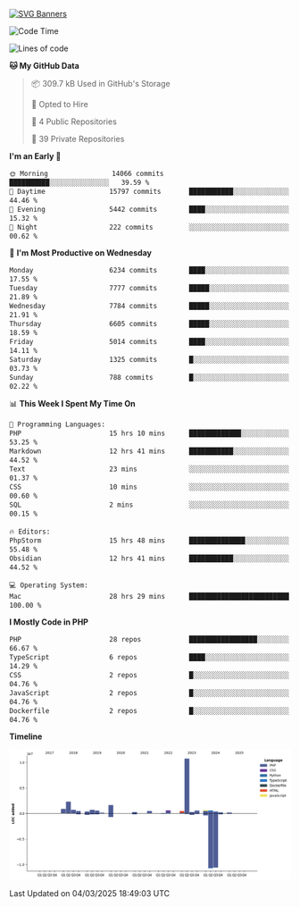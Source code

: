 [![SVG Banners](https://svg-banners.vercel.app/api?type=glitch&text1=Gere_Lajos%F0%9F%92%BB&width=800&height=400)](https://github.com/Akshay090/svg-banners)

<!--START_SECTION:waka-->
![Code Time](http://img.shields.io/badge/Code%20Time-2%2C260%20hrs%2056%20mins-blue)

![Lines of code](https://img.shields.io/badge/From%20Hello%20World%20I%27ve%20Written-22.9%20million%20lines%20of%20code-blue)

**🐱 My GitHub Data** 

> 📦 309.7 kB Used in GitHub's Storage 
 > 
> 💼 Opted to Hire
 > 
> 📜 4 Public Repositories 
 > 
> 🔑 39 Private Repositories 
 > 
**I'm an Early 🐤** 

```text
🌞 Morning                14066 commits       ██████████░░░░░░░░░░░░░░░   39.59 % 
🌆 Daytime                15797 commits       ███████████░░░░░░░░░░░░░░   44.46 % 
🌃 Evening                5442 commits        ████░░░░░░░░░░░░░░░░░░░░░   15.32 % 
🌙 Night                  222 commits         ░░░░░░░░░░░░░░░░░░░░░░░░░   00.62 % 
```
📅 **I'm Most Productive on Wednesday** 

```text
Monday                   6234 commits        ████░░░░░░░░░░░░░░░░░░░░░   17.55 % 
Tuesday                  7777 commits        █████░░░░░░░░░░░░░░░░░░░░   21.89 % 
Wednesday                7784 commits        █████░░░░░░░░░░░░░░░░░░░░   21.91 % 
Thursday                 6605 commits        █████░░░░░░░░░░░░░░░░░░░░   18.59 % 
Friday                   5014 commits        ████░░░░░░░░░░░░░░░░░░░░░   14.11 % 
Saturday                 1325 commits        █░░░░░░░░░░░░░░░░░░░░░░░░   03.73 % 
Sunday                   788 commits         █░░░░░░░░░░░░░░░░░░░░░░░░   02.22 % 
```


📊 **This Week I Spent My Time On** 

```text
💬 Programming Languages: 
PHP                      15 hrs 10 mins      █████████████░░░░░░░░░░░░   53.25 % 
Markdown                 12 hrs 41 mins      ███████████░░░░░░░░░░░░░░   44.52 % 
Text                     23 mins             ░░░░░░░░░░░░░░░░░░░░░░░░░   01.37 % 
CSS                      10 mins             ░░░░░░░░░░░░░░░░░░░░░░░░░   00.60 % 
SQL                      2 mins              ░░░░░░░░░░░░░░░░░░░░░░░░░   00.15 % 

🔥 Editors: 
PhpStorm                 15 hrs 48 mins      ██████████████░░░░░░░░░░░   55.48 % 
Obsidian                 12 hrs 41 mins      ███████████░░░░░░░░░░░░░░   44.52 % 

💻 Operating System: 
Mac                      28 hrs 29 mins      █████████████████████████   100.00 % 
```

**I Mostly Code in PHP** 

```text
PHP                      28 repos            █████████████████░░░░░░░░   66.67 % 
TypeScript               6 repos             ████░░░░░░░░░░░░░░░░░░░░░   14.29 % 
CSS                      2 repos             █░░░░░░░░░░░░░░░░░░░░░░░░   04.76 % 
JavaScript               2 repos             █░░░░░░░░░░░░░░░░░░░░░░░░   04.76 % 
Dockerfile               2 repos             █░░░░░░░░░░░░░░░░░░░░░░░░   04.76 % 
```



**Timeline**

![Lines of Code chart](https://raw.githubusercontent.com/gere-lajos/gere-lajos/main/assets/bar_graph.png)


 Last Updated on 04/03/2025 18:49:03 UTC
<!--END_SECTION:waka-->
